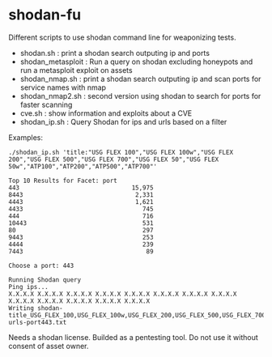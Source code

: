 # shodan-fu
Different scripts to use shodan command line for weaponizing tests.

- shodan.sh : print a shodan search outputing ip and ports
- shodan_metasploit : Run a query on shodan excluding honeypots and run a metasploit exploit on assets
- shodan_nmap.sh : print a shodan search outputing ip and scan ports for service names with nmap
- shodan_nmap2.sh : second version using shodan to search for ports for faster scanning
- cve.sh : show information and exploits about a CVE
- shodan_ip.sh : Query Shodan for ips and urls based on a filter

Examples:

```
./shodan_ip.sh 'title:"USG FLEX 100","USG FLEX 100w","USG FLEX 200","USG FLEX 500","USG FLEX 700","USG FLEX 50","USG FLEX 50w","ATP100","ATP200","ATP500","ATP700"'

Top 10 Results for Facet: port
443                               15,975
8443                               2,331
4443                               1,621
4433                                 745
444                                  716
10443                                531
80                                   297
9443                                 253
4444                                 239
7443                                  89

Choose a port: 443

Running Shodan query
Ping ips...
X.X.X.X X.X.X.X X.X.X.X X.X.X.X X.X.X.X X.X.X.X X.X.X.X X.X.X.X X.X.X.X X.X.X.X X.X.X.X X.X.X.X X.X.X.X 
Writing shodan-title_USG_FLEX_100,USG_FLEX_100w,USG_FLEX_200,USG_FLEX_500,USG_FLEX_700,USG_FLEX_50,USG_FLEX_50w,ATP100,ATP200,ATP500,ATP700-urls-port443.txt
```

Needs a shodan license. Builded as a pentesting tool. Do not use it without consent of asset owner.
